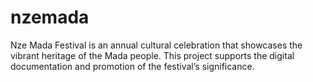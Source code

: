 # nzemada
Nze Mada Festival is an annual cultural celebration that showcases the vibrant heritage of the Mada people. This project supports the digital documentation and promotion of the festival’s significance.
